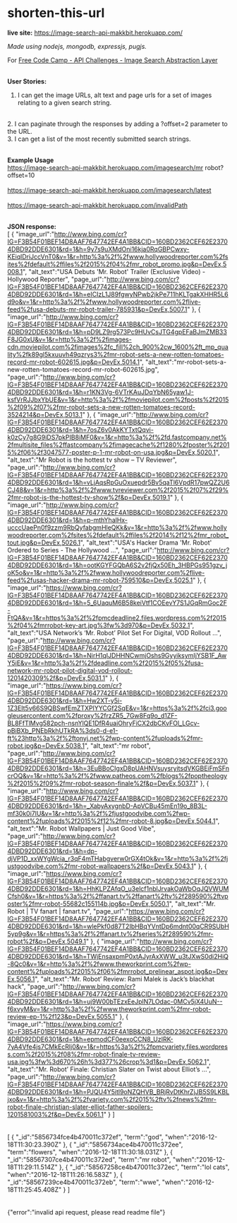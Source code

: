 # shorten-this-url

<strong>live site:</strong>
https://image-search-api-makkbit.herokuapp.com/
<br>

<i>Made using nodejs, mongodb, expressjs, pugjs.</i>
<br>

For <a href="https://www.freecodecamp.com/challenges/image-search-abstraction-layer">Free Code Camp - API Challenges - Image Search Abstraction Layer
<a/>
<br>
<br>

<strong>User Stories:</strong>
<br>
1.  I can get the image URLs, alt text and page urls for a set of images relating to a given search string.
<br>
2.  I can paginate through the responses by adding a ?offset=2 parameter to the URL.
<br>
3.  I can get a list of the most recently submitted search strings.
<br>
<br>

<strong>Example Usage</strong>
<br>
https://image-search-api-makkbit.herokuapp.com/imagesearch/mr robot?offset=10
<br>
<br>
https://image-search-api-makkbit.herokuapp.com/imagesearch/latest
<br>
<br>
https://image-search-api-makkbit.herokuapp.com/invalidPath
<br>
<br>

<strong>JSON response:</strong>
<br>
[
   {
      "image_url":"http://www.bing.com/cr?IG=F3B54F01BEF14D8AAF7647742EF4A1BB&CID=160BD2362CEF62E23704DBD92DDE6301&rd=1&h=9y7s9uXMdOni16kja0RqGBPCwxy-KEiqlDriJccVnT0&v=1&r=http%3a%2f%2fwww.hollywoodreporter.com%2fsites%2fdefault%2ffiles%2f2015%2f04%2fmr_robot_promo.jpg&p=DevEx,5008.1",
      "alt_text":"USA Debuts 'Mr. Robot' Trailer (Exclusive Video) - Hollywood Reporter",
      "page_url":"http://www.bing.com/cr?IG=F3B54F01BEF14D8AAF7647742EF4A1BB&CID=160BD2362CEF62E23704DBD92DDE6301&rd=1&h=eICIzL1J89fgwyNPwb2jkPe711hKLTgakXHHR5L6d9o&v=1&r=http%3a%2f%2fwww.hollywoodreporter.com%2flive-feed%2fusa-debuts-mr-robot-trailer-785931&p=DevEx,5007.1"
   },
   {
      "image_url":"http://www.bing.com/cr?IG=F3B54F01BEF14D8AAF7647742EF4A1BB&CID=160BD2362CEF62E23704DBD92DDE6301&rd=1&h=pD9LZ9rg573Pc9HUvCsJTG4gpEFaBJmZMB33F8JG0xU&v=1&r=http%3a%2f%2fimages-cdn.moviepilot.com%2fimages%2fc_fill%2ch_900%2cw_1600%2ft_mp_quality%2fk89gl5kxuuvh49qzrys3%2fmr-robot-sets-a-new-rotten-tomatoes-record-mr-robot-602615.jpg&p=DevEx,5014.1",
      "alt_text":"mr-robot-sets-a-new-rotten-tomatoes-record-mr-robot-602615.jpg",
      "page_url":"http://www.bing.com/cr?IG=F3B54F01BEF14D8AAF7647742EF4A1BB&CID=160BD2362CEF62E23704DBD92DDE6301&rd=1&h=r1KN3Vg-6VTrKAuJDqYbN65yaw1J-ksfVrRJJbxYbUE&v=1&r=http%3a%2f%2fmoviepilot.com%2fposts%2f2015%2f09%2f07%2fmr-robot-sets-a-new-rotten-tomatoes-record-3524214&p=DevEx,5013.1"
   },
   {
      "image_url":"http://www.bing.com/cr?IG=F3B54F01BEF14D8AAF7647742EF4A1BB&CID=160BD2362CEF62E23704DBD92DDE6301&rd=1&h=7osZ6v0AkKYTxtQqvi-k0zCy7g8G9iDS7pkPIB8iMF0&v=1&r=http%3a%2f%2fd.fastcompany.net%2fmultisite_files%2ffastcompany%2fimagecache%2f1280%2fposter%2f2015%2f06%2f3047577-poster-p-1-mr-robot-on-usa.jpg&p=DevEx,5020.1",
      "alt_text":"Mr Robot is the hottest tv show – TV Reviewer",
      "page_url":"http://www.bing.com/cr?IG=F3B54F01BEF14D8AAF7647742EF4A1BB&CID=160BD2362CEF62E23704DBD92DDE6301&rd=1&h=vLjAqsRpGuOxuepdr5Bv5qaTl6VpdR17pwQZ2U6CJ48&v=1&r=http%3a%2f%2fwww.tvreviewer.com%2f2015%2f07%2f29%2fmr-robot-is-the-hottest-tv-show%2f&p=DevEx,5019.1"
   },
   {
      "image_url":"http://www.bing.com/cr?IG=F3B54F01BEF14D8AAF7647742EF4A1BB&CID=160BD2362CEF62E23704DBD92DDE6301&rd=1&h=p-mthYhalHx-ucccUaePn0f9zzm9RbQyfabgmHleQKk&v=1&r=http%3a%2f%2fwww.hollywoodreporter.com%2fsites%2fdefault%2ffiles%2f2014%2f12%2fmr_robot_tout.jpg&p=DevEx,5026.1",
      "alt_text":"USA's Hacker Drama 'Mr. Robot' Ordered to Series - The Hollywood ...",
      "page_url":"http://www.bing.com/cr?IG=F3B54F01BEF14D8AAF7647742EF4A1BB&CID=160BD2362CEF62E23704DBD92DDE6301&rd=1&h=ootKGYFGQbA6S2v2fjQx50Eh_3HBPGs951gzv_joK5o&v=1&r=http%3a%2f%2fwww.hollywoodreporter.com%2flive-feed%2fusas-hacker-drama-mr-robot-759510&p=DevEx,5025.1"
   },
   {
      "image_url":"https://www.bing.com/cr?IG=F3B54F01BEF14D8AAF7647742EF4A1BB&CID=160BD2362CEF62E23704DBD92DDE6301&rd=1&h=5_6UaquM6B58keiVtf1COEevY7S1JGqRmGoc2F-FtQA&v=1&r=https%3a%2f%2fpmcdeadline2.files.wordpress.com%2f2015%2f04%2fmrrobot-key-art.jpg%3fw%3d970&p=DevEx,5032.1",
      "alt_text":"USA Network’s ‘Mr. Robot’ Pilot Set For Digital, VOD Rollout ...",
      "page_url":"http://www.bing.com/cr?IG=F3B54F01BEF14D8AAF7647742EF4A1BB&CID=160BD2362CEF62E23704DBD92DDE6301&rd=1&h=NirH1qIJDHHNCwmjOshs9GyyiksymIjYSB1F_AwY5iE&v=1&r=http%3a%2f%2fdeadline.com%2f2015%2f05%2fusa-network-mr-robot-pilot-digital-vod-rollout-1201420309%2f&p=DevEx,5031.1"
   },
   {
      "image_url":"https://www.bing.com/cr?IG=F3B54F01BEF14D8AAF7647742EF4A1BB&CID=160BD2362CEF62E23704DBD92DDE6301&rd=1&h=Hw2XT-y5i-1Z3EIt5v66S9QBSwfEmZTXPlYYCGf2SqE&v=1&r=https%3a%2f%2fci3.googleusercontent.com%2fproxy%2frzZR5_7Gw8Fq9o_d1ZF-BL8FfTlMvg582pch-nsnYlQE1DfR4uaiOhryFiCX2dbCKvFOl_LGcv-pBiBXb_PNEbRkhUTkRA%3ds0-d-e1-ft%23http%3a%2f%2ftonyj.net%2fwp-content%2fuploads%2fmr-robot.jpg&p=DevEx,5038.1",
      "alt_text":"mr robot",
      "page_url":"http://www.bing.com/cr?IG=F3B54F01BEF14D8AAF7647742EF4A1BB&CID=160BD2362CEF62E23704DBD92DDE6301&rd=1&h=3EuBBoCIgxD8pUAHNVsuysryitsdVKGBEiFmSFncrOQ&v=1&r=http%3a%2f%2fwww.patheos.com%2fblogs%2fpoptheology%2f2015%2f09%2fmr-robot-season-finale%2f&p=DevEx,5037.1"
   },
   {
      "image_url":"http://www.bing.com/cr?IG=F3B54F01BEF14D8AAF7647742EF4A1BB&CID=160BD2362CEF62E23704DBD92DDE6301&rd=1&h=_XabyAxygnbD-ApVCBu45mEn19o_8B3L-mf30k0i7lU&v=1&r=http%3a%2f%2fjustgoodvibe.com%2fwp-content%2fuploads%2f2015%2f12%2fmr-robot-8.jpg&p=DevEx,5044.1",
      "alt_text":"Mr. Robot Wallpapers | Just Good Vibe",
      "page_url":"http://www.bing.com/cr?IG=F3B54F01BEF14D8AAF7647742EF4A1BB&CID=160BD2362CEF62E23704DBD92DDE6301&rd=1&h=dp-djVP1D_xxWYgWcia_r3qF4mTHabgverw0rGX4tOk&v=1&r=http%3a%2f%2fjustgoodvibe.com%2fmr-robot-wallpapers%2f&p=DevEx,5043.1"
   },
   {
      "image_url":"https://www.bing.com/cr?IG=F3B54F01BEF14D8AAF7647742EF4A1BB&CID=160BD2362CEF62E23704DBD92DDE6301&rd=1&h=HhKLPZAfqO_u3elcf1nblJrvakOaWbOqJQVWUMCfsh0&v=1&r=https%3a%2f%2ffanart.tv%2ffanart%2ftv%2f289590%2ftvposter%2fmr-robot-55682c155114b.jpg&p=DevEx,5050.1",
      "alt_text":"Mr. Robot | TV fanart | fanart.tv",
      "page_url":"https://www.bing.com/cr?IG=F3B54F01BEF14D8AAF7647742EF4A1BB&CID=160BD2362CEF62E23704DBD92DDE6301&rd=1&h=wlePkf0d87T2IbHBqYVntDp6mdnt00qCR9SUbH5yp9g&v=1&r=https%3a%2f%2ffanart.tv%2fseries%2f289590%2fmr-robot%2f&p=DevEx,5049.1"
   },
   {
      "image_url":"http://www.bing.com/cr?IG=F3B54F01BEF14D8AAF7647742EF4A1BB&CID=160BD2362CEF62E23704DBD92DDE6301&rd=1&h=TWjEnsaxpmP0xtAJyrAxXWW_u3tJXwS0di2HiQ-8Qc0&v=1&r=http%3a%2f%2fwww.theworkprint.com%2fwp-content%2fuploads%2f2015%2f06%2fmrrobot_prelinear_aspot.jpg&p=DevEx,5056.1",
      "alt_text":"Mr. Robot’ Review: Rami Malek is Jack’s blackhat hack",
      "page_url":"http://www.bing.com/cr?IG=F3B54F01BEF14D8AAF7647742EF4A1BB&CID=160BD2362CEF62E23704DBD92DDE6301&rd=1&h=uj9W00bTEzxEeJplN7LOdac-0MCv5jX4UuN--f6xvyM&v=1&r=http%3a%2f%2fwww.theworkprint.com%2fmr-robot-review-ep-1%2f123&p=DevEx,5055.1"
   },
   {
      "image_url":"https://www.bing.com/cr?IG=F3B54F01BEF14D8AAF7647742EF4A1BB&CID=160BD2362CEF62E23704DBD92DDE6301&rd=1&h=epmodCF0eexoCCN8_UzIRK-7yA4Vfe4js7CMkEcRlj0&v=1&r=https%3a%2f%2fpmcvariety.files.wordpress.com%2f2015%2f08%2fmr-robot-finale-tv-review-usa.jpg%3fw%3d670%26h%3d377%26crop%3d1&p=DevEx,5062.1",
      "alt_text":"Mr. Robot’ Finale: Christian Slater on Twist about Elliot’s ...",
      "page_url":"http://www.bing.com/cr?IG=F3B54F01BEF14D8AAF7647742EF4A1BB&CID=160BD2362CEF62E23704DBD92DDE6301&rd=1&h=PJQU4Y5itl9oNZQHVB_BRjRvDtKhrZjJB5S9LKBLjxo&v=1&r=http%3a%2f%2fvariety.com%2f2015%2ftv%2fnews%2fmr-robot-finale-christian-slater-elliot-father-spoilers-1201581003%2f&p=DevEx,5061.1"
   }
]
<br>
<br>
<br>
[
   {
      "_id":"5856734fce4b470011c372ef",
      "term":"god",
      "when":"2016-12-18T11:30:23.390Z"
   },
   {
      "_id":"5856734ace4b470011c372ee",
      "term":"flowers",
      "when":"2016-12-18T11:30:18.031Z"
   },
   {
      "_id":"58567307ce4b470011c372ed",
      "term":"mr robot",
      "when":"2016-12-18T11:29:11.514Z"
   },
   {
      "_id":"58567258ce4b470011c372ec",
      "term":"lol cats",
      "when":"2016-12-18T11:26:16.583Z"
   },
   {
      "_id":"58567239ce4b470011c372eb",
      "term":"wwe",
      "when":"2016-12-18T11:25:45.408Z"
   }
]
<br>
<br>
<br>
{"error":"invalid api request, please read readme file"}








 
